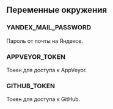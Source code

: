 ## Переменные окружения

### YANDEX_MAIL_PASSWORD

Пароль от почты на Яндексе.

### APPVEYOR_TOKEN

Токен для доступа к AppVeyor.

### GITHUB_TOKEN

Токен для доступа к GitHub.
